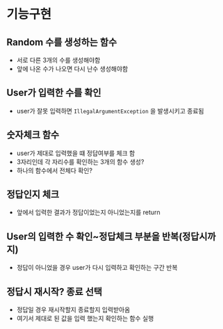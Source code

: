 # 기능구현

## Random 수를 생성하는 함수

- 서로 다른 3개의 수를 생성해야함
- 앞에 나온 수가 나오면 다시 난수 생성해야함

## User가 입력한 수를 확인

- user가 잘못 입력하면 `IllegalArgumentException` 을 발생시키고 종료됨

## 숫자체크 함수

- user가 제대로 입력했을 떄 정답여부를 체크 함
-  3자리인데 각 자리수를 확인하는 3개의 함수 생성?
- 하나의 함수에서 전체다 확인?

## 정답인지 체크

- 앞에서 입력한 결과가 정답이었는지 아니었는지를 return

## User의 입력한 수 확인~정답체크 부분을 반복(정답시까지)

- 정답이 아니었을 경우 user가 다시 입력하고 확인하는 구간 반복


## 정답시 재시작? 종료 선택

- 정답일 경우 재시작할지 종료할지 입력받아옴 
- 여기서 제대로 된 값을 입력 했는지 확인하는 함수 실행
